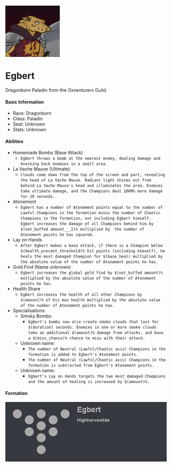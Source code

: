![Profile Picture](images/profile_egbert.png)
# Egbert
Dragonborn Paladin from the Oxventurers Guild.

#### Basic Information

* Race: Dragonborn
* Class: Paladin
* Seat: Unknown
* Stats: Unknown

#### Abilities
* Homemade Bombs (Base Attack)
  * `Egbert throws a bomb at the nearest enemy, dealing damage and knocking back enemies in a small area.`
* La Vache Mauve (Ultimate)
  * `Clouds come down from the top of the screen and part, revealing the head of La Vache Mauve. Radiant light shines out from behind La Vache Mauve's head and illuminates the area. Enemies take ultimate damage, and the Champions deal 1000% more damage for 20 seconds.`
* Atonement
  * `Egbert has a number of Atonement points equal to the number of Lawful Champions in the formation minus the number of Chaotic Champions in the formation, not including Egbert himself. Egbert increases the damage of all Champions behind him by $(not_buffed amount___2)% multiplied by  the number of Atonement points he has squared.`
* Lay on Hands
  * `After Egbert makes a base attack, if there is a Champion below $(health_precent_threshold)% hit points (including himself), he heals the most damaged Champion for $(base_heal) multiplied by the absolute value of the number of Atonement points he has.`
* Gold Find (Name unknown)
  * `Egbert increases the global gold find by $(not_buffed amount)% multiplied by the absolute value of the number of Atonement points he has.`
* Health Share
  * `Egbert increases the health of all other Champions by $(amount)% of his max health multiplied by the absolute value of the number of Atonement points he has.`
* Specialisations
  * Smoky Bombs:
    * `Egbert's bombs now also create smoke clouds that last for $(duration) seconds. Enemies in one or more smoke clouds take an additional $(amount)% damage from attacks, and have a $(miss_chance)% chance to miss with their attack.`
  * Unknown name:
    * `The number of Neutral (Lawful/Chaotic axis) Champions in the formation is added to Egbert's Atonement points.`
	* `The number of Neutral (Lawful/Chaotic axis) Champions in the formation is subtracted from Egbert's Atonement points.`
  * Unknown name:
    * `Egbert's Lay on Hands targets the two most damaged Champions and the amount of healing is increased by $(amount)%.`

#### Formation
![Formation Layout](images/formation_egbert.png)